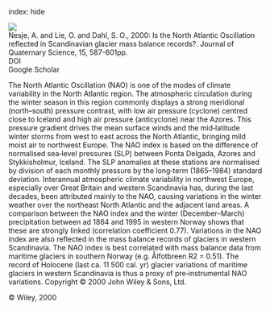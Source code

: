 index: hide

<div class="Citation">
    <div class="Citation-thumb CitationThumb-linked"  data-href="https://doi.org/10.1002/1099-1417(200009)15:6<587::aid-jqs533>3.0.co;2-2">
      <img src="https://static.claimspace.cloud/climate-study-static/refs/thumbs/10/Nesje_et_al_2000-thumb.png" />
    </div>

  <div class="Citation-body">
    <div class="Citation-text">Nesje, A. and Lie, O. and Dahl, S. O., 2000: Is the North Atlantic Oscillation reflected in Scandinavian glacier mass balance records?. <span class="Article-journal">Journal of Quaternary Science, </span><span class="Article-volume">15, </span>587-601pp.</div>
    <div class="Citation-links">
      <div class="CitationLink" data-href="https://doi.org/10.1002/1099-1417(200009)15:6<587::aid-jqs533>3.0.co;2-2">
        <div class="CitationLink-icon CitationLink-Doi"></div>
        <div class="CitationLink-text">DOI</div>
      </div>
      <div class="CitationLink" data-href="https://scholar.google.com/scholar?q=10.1002/1099-1417(200009)15:6<587::aid-jqs533>3.0.co;2-2">
        <div class="CitationLink-icon CitationLink-Scholar"></div>
        <div class="CitationLink-text">Google Scholar</div>
      </div>
    </div>
  </div>
</div>

The North Atlantic Oscillation (NAO) is one of the modes of climate variability in the North Atlantic region. The atmospheric circulation during the winter season in this region commonly displays a strong meridional (north–south) pressure contrast, with low air pressure (cyclone) centred close to Iceland and high air pressure (anticyclone) near the Azores. This pressure gradient drives the mean surface winds and the mid‐latitude winter storms from west to east across the North Atlantic, bringing mild moist air to northwest Europe. The NAO index is based on the difference of normalised sea‐level pressures (SLP) between Ponta Delgada, Azores and Stykkisholmur, Iceland. The SLP anomalies at these stations are normalised by division of each monthly pressure by the long‐term (1865–1984) standard deviation. Interannual atmospheric climate variability in northwest Europe, especially over Great Britain and western Scandinavia has, during the last decades, been attributed mainly to the NAO, causing variations in the winter weather over the northeast North Atlantic and the adjacent land areas. A comparison between the NAO index and the winter (December–March) precipitation between ad 1864 and 1995 in western Norway shows that these are strongly linked (correlation coefficient 0.77). Variations in the NAO index are also reflected in the mass balance records of glaciers in western Scandinavia. The NAO index is best correlated with mass balance data from maritime glaciers in southern Norway (e.g. Ålfotbreen R2 = 0.51). The record of Holocene (last ca. 11 500 cal. yr) glacier variations of maritime glaciers in western Scandinavia is thus a proxy of pre‐instrumental NAO variations. Copyright © 2000 John Wiley & Sons, Ltd.

<div class="Citation-copy">
&copy; Wiley, 2000
</div>